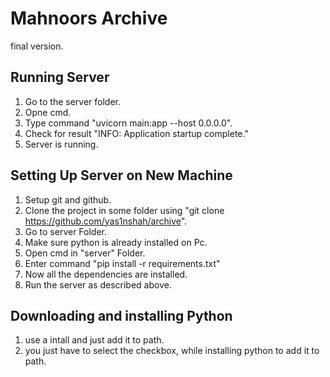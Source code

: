 # Mahnoors Archive

final version.

## Running Server

1. Go to the server folder.
2. Opne cmd.
3. Type command "uvicorn main:app --host 0.0.0.0".
4. Check for result "INFO: Application startup complete."
5. Server is running.

## Setting Up Server on New Machine

1. Setup git and github.
2. Clone the project in some folder using "git clone https://github.com/yas1nshah/archive".
3. Go to server Folder.
4. Make sure python is already installed on Pc.
5. Open cmd in "server" Folder.
6. Enter command "pip install -r requirements.txt"
7. Now all the dependencies are installed.
8. Run the server as described above.

## Downloading and installing Python

1. use a intall and just add it to path.
2. you just have to select the checkbox, while installing python to add it to path.

